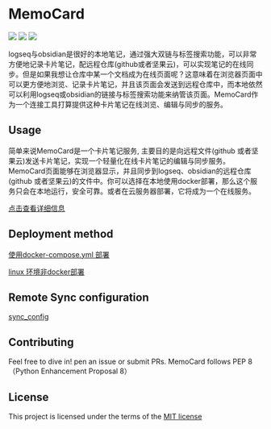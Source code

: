# MemoCard
<p align="left">
    <img src='https://img.shields.io/badge/language-python3.9-green'>
    <img src='https://img.shields.io/badge/Docker-Yes-brightgreen'>
    <img src='https://img.shields.io/badge/OpenStack-Architecture-orange'>
</p>
logseq与obsidian是很好的本地笔记，通过强大双链与标签搜索功能，可以非常方便地记录卡片笔记，配远程仓库(github或者坚果云)，可以实现笔记的在线同步。但是如果我想让仓库中某一个文档成为在线页面呢？这意味着在浏览器页面中可以更方便地浏览、记录卡片笔记，并且该页面会发送到远程仓库中，而本地依然可以利用logseq或obsidian的链接与标签搜索功能来纳管该页面。MemoCard作为一个连接工具打算提供这种卡片笔记在线浏览、编辑与同步的服务。

## Usage
简单来说MemoCard是一个卡片笔记服务, 主要目的是向远程文件(github 或者坚果云)发送卡片笔记，实现一个轻量化在线卡片笔记的编辑与同步服务。MemoCard页面能够在浏览器显示，并且同步到logseq、obsidian的远程仓库(github 或者坚果云)的文件中。你可以选择在本地使用docker部署，那么这个服务只会在本地运行，安全可靠。或者在云服务器部署，它将成为一个在线服务。

[点击查看详细信息](./docs/usage.md)

## Deployment method
[使用docker-compose.yml 部署](./docs/docker_deployment_approach.md)

[linux 环境非docker部署](./docs/linux_deployment_approach.md)

## Remote Sync configuration
[sync_config](./docs/sync_config.md)


## Contributing
Feel free to dive in! pen an issue or submit PRs.
MemoCard follows PEP 8（Python Enhancement Proposal 8）

## License
This project is licensed under the terms of the [MIT license](./LICENSE)
